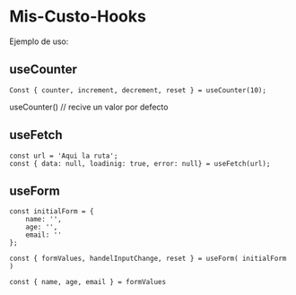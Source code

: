 # Mis-Custo-Hooks

Ejemplo de uso:

## useCounter

```
Const { counter, increment, decrement, reset } = useCounter(10);
```

useCounter() // recive un valor por defecto

## useFetch

```
const url = 'Aqui la ruta';
const { data: null, loadinig: true, error: null} = useFetch(url);
```

## useForm

```
const initialForm = {
    name: '',
    age: '',
    email: ''
};

const { formValues, handelInputChange, reset } = useForm( initialForm )

const { name, age, email } = formValues
```
